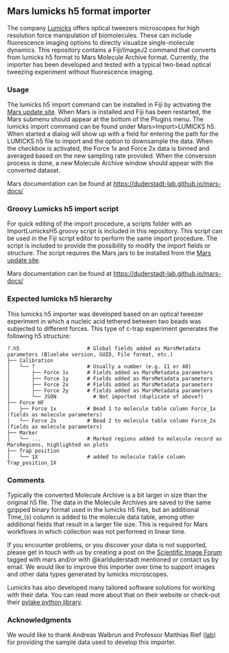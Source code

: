 ## Mars lumicks h5 format importer

The company [Lumicks](https://lumicks.com) offers optical tweezers microscopes for high resolution force manipulation of biomolecules. These can include fluorescence imaging options to directly visualize single-molecule dynamics. This repository contains a Fiji/ImageJ2 command that converts from lumicks h5 format to Mars Molecule Archive format. Currently, the importer has been developed and tested with a typical two-bead optical tweezing experiment without fluorescence imaging.

### Usage

The lumicks h5 import command can be installed in Fiji by activating the [Mars update site](https://duderstadt-lab.github.io/mars-docs/install/). When Mars is installed and Fiji has been restarted, the Mars submenu should appear at the bottom of the Plugins menu. The lumicks import command can be found under Mars>Import>LUMICKS h5. When started a dialog will show up with a field for entering the path for the LUMICKS h5 file to import and the option to downsample the data. When the checkbox is activated, the Force 1x and Force 2x data is binned and averaged based on the new sampling rate provided. When the conversion process is done, a new Molecule Archive window should appear with the converted dataset.

Mars documentation can be found at https://duderstadt-lab.github.io/mars-docs/

### Groovy Lumicks h5 import script

For quick editing of the import procedure, a scripts folder with an ImportLumicksH5.groovy script is included in this repository. This script can be used in the Fiji script editor to perform the same import procedure. The script is included to provide the possibility to modify the import fields or structure. The script requires the Mars jars to be installed from the [Mars update site](https://duderstadt-lab.github.io/mars-docs/install/).

Mars documentation can be found at https://duderstadt-lab.github.io/mars-docs/

### Expected lumicks h5 hierarchy

This lumicks h5 importer was developed based on an optical tweezer experiment in which a nucleic acid tethered between two beads was subjected to different forces. This type of c-trap experiment generates the following h5 structure:

    ?.h5                      # Global fields added as MarsMetadata parameters (Bluelake version, GUID, File format, etc.)
    ├── Calibration               
    │   └── ?                 # Usually a number (e.g. 11 or 40)
    │       ├── Force 1x      # Fields added as MarsMetadata parameters
    │       ├── Force 1y      # Fields added as MarsMetadata parameters
    │       ├── Force 2x      # Fields added as MarsMetadata parameters
    │       ├── Force 2y      # Fields added as MarsMetadata parameters
    │       └── JSON		    # Not imported (duplicate of above?)
    ├── Force HF              
    │   ├── Force 1x          # Bead 1 to molecule table column Force_1x (fields as molecule parameters)
    │   └── Force 2x          # Bead 2 to molecule table column Force_2x (fields as molecule parameters)
    ├── Marker
    │   └── ...               # Marked regions added to molecule record as MarsRegions, highlighted on plots
    ├── Trap position
    │   └── 1X                # added to molecule table column Trap_position_1X

### Comments

Typically the converted Molecule Archive is a bit larger in size than the original h5 file. The data in the Molecule Archives are saved to the same gzipped binary format used in the lumicks h5 files, but an additional Time_(s) column is added to the molecule data table, among other additional fields that result in a larger file size. This is required for Mars workflows in which collection was not performed in linear time.

If you encounter problems, or you discover your data is not supported, please get in touch with us by creating a post on the [Scientific Image Forum](https://forum.image.sc/) tagged with mars and/or with @karlduderstadt mentioned or contact us by email. We would like to improve this importer over time to support images and other data types generated by lumicks microscopes.

Lumicks has also developed many tailored software solutions for working with their data. You can read more about that on their website or check-out their [pylake python library](https://lumicks-pylake.readthedocs.io/en/stable/).

### Acknowledgments

We would like to thank Andreas Walbrun and Professor Matthias Rief ([lab](https://www.rieflab.de)) for providing the sample data used to develop this importer. 